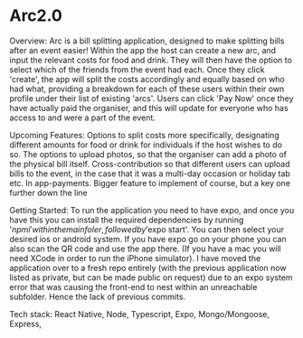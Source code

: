 # Arc2.0

Overview:
Arc is a bill splitting application, designed to make splitting bills after an event easier! Within the app the host
can create a new arc, and input the relevant costs for food and drink. They will then have the option to select which
of the friends from the event had each. Once they click 'create', the app will split the costs accordingly and 
equally based on who had what, providing a breakdown for each of these users within their own profile under their 
list of existing 'arcs'. Users can click 'Pay Now' once they have actually paid the organiser, and this will update 
for everyone who has access to and were a part of the event.
 
Upcoming Features:
Options to split costs more specifically, designating different amounts for food or drink for individuals if the host
wishes to do so. 
The options to upload photos, so that the organiser can add a photo of the physical bill itself. 
Cross-contribution so that different users can upload bills to the event, in the case that it was a multi-day occasion
or holiday tab etc.
In app-payments. Bigger feature to implement of course, but a key one further down the line


Getting Started:
To run the application you need to have expo, and once you have this you can install the required dependencies 
by running '$npm i' within the main foler, followed by '$expo start'. You can then select your desired ios or android 
system. If you have expo go on your phone you can also scan the QR code and use the app there. (If you have a mac you 
will need XCode in order to run the iPhone simulator).
I have moved the application over to a fresh repo entirely (with the previous application now listed as private, but 
can be made public on request) due to an expo system error that was causing the front-end to nest within an unreachable 
subfolder. Hence the lack of previous commits.

Tech stack:
React Native,
Node,
Typescript,
Expo,
Mongo/Mongoose,
Express,
